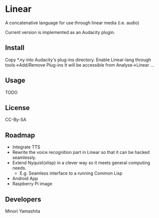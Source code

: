 Linear
======

A concatenative language for use through linear media (i.e. audio)

Current version is implemented as an Audacity plugin.

Install
-------

Copy *.ny into Audacity's plug-ins directory.
Enable Linear-lang through tools->Add/Remove Plug-ins
It will be accessible from Analyse->Linear ...

Usage
-----

TODO

License
-------

CC-By-SA

Roadmap
-------

+ Integrate TTS
+ Rewrite the voice recognition part in Linear so that it can be hacked seamlessly.
+ Extend Nyquist(xlisp) in a clever way so it meets general computing needs.
  + E.g. Seamless interface to a running Common Lisp
+ Android App
+ Raspberry Pi image

Developers
----------

Minori Yamashita